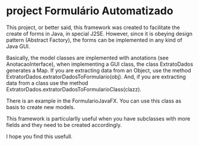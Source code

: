 # project Formulário Automatizado

This project, or better said, this framework was created to facilitate the create of forms in Java, in special J2SE. However,
since it is obeying design pattern (Abstract Factory), the forms can be implemented in any kind of Java GUI.

Basically, the model classes are implemented with anotations (see AnotacaoInterface), when implementing a GUI class, the class ExtratoDados
generates a Map. If you are extracting data from an Object, use the method ExtratorDados.extratorDadosToFormulario(obj). And, if you are
extracting data from a class use the method ExtratorDados.extratorDadosToFormularioClass(clazz). 

There is an example in the FormularioJavaFX. You can use this class as basis to create new models.

This framework is particularlly useful when you have subclasses with more fields and they need to be created accordingly.

I hope you find this usefull.
